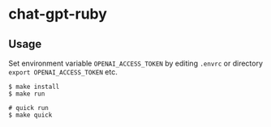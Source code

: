 # chat-gpt-ruby

## Usage

Set environment variable `OPENAI_ACCESS_TOKEN` by editing `.envrc` or directory `export OPENAI_ACCESS_TOKEN` etc.

```console
$ make install
$ make run

# quick run
$ make quick
```
